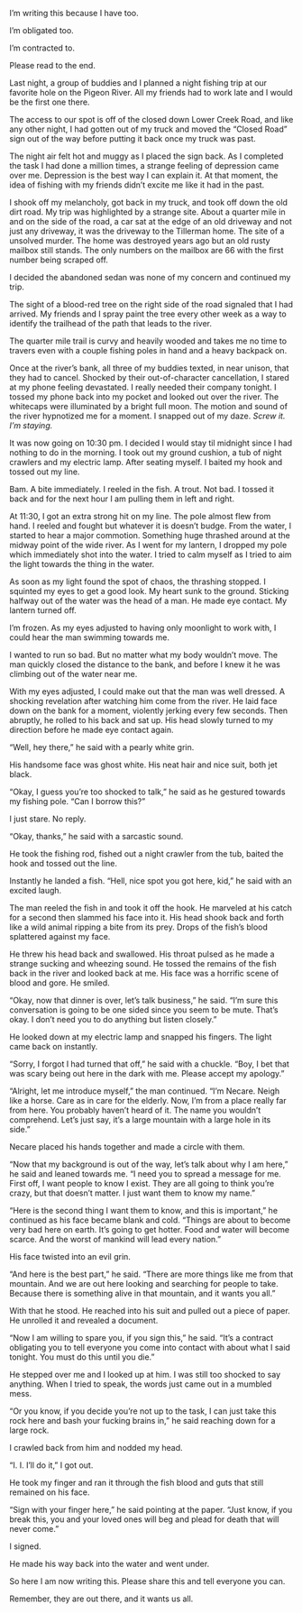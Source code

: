 I’m writing this because I have too. 

I’m obligated too.

I’m contracted to. 

Please read to the end.

Last night, a group of buddies and I planned a night fishing trip at our favorite hole on the Pigeon River. All my friends had to work late and I would be the first one there. 

The access to our spot is off of the closed down Lower Creek Road, and like any other night, I had gotten out of my truck and moved the “Closed Road” sign out of the way before putting it back once my truck was past. 

The night air felt hot and muggy as I placed the sign back. As I completed the task I had done a million times, a strange feeling of depression came over me. Depression is the best way I can explain it. At that moment, the idea of fishing with my friends didn’t excite me like it had in the past. 

I shook off my melancholy, got back in my truck, and took off down the old dirt road. My trip was highlighted by a strange site. About a quarter mile in and on the side of the road, a car sat at the edge of an old driveway and not just any driveway, it was the driveway to the Tillerman home. The site of a unsolved murder. The home was destroyed years ago but an old rusty mailbox still stands. The only numbers on the mailbox are 66 with the first number being scraped off. 

I decided the abandoned sedan was none of my concern and continued my trip. 

The sight of a blood-red tree on the right side of the road signaled that I had arrived. My friends and I spray paint the tree every other week as a way to identify the trailhead of the path that leads to the river. 

The quarter mile trail is curvy and heavily wooded and takes me no time to travers even with a couple fishing poles in hand and a heavy backpack on.

Once at the river’s bank, all three of my buddies texted, in near unison, that they had to cancel. Shocked by their out-of-character cancellation, I stared at my phone feeling devastated. I really needed their company tonight. I tossed my phone back into my pocket and looked out over the river. The whitecaps were illuminated by a bright full moon. The motion and sound of the river hypnotized me for a moment. I snapped out of my daze. *Screw it. I’m staying.*

It was now going on 10:30 pm. I decided I would stay til midnight since I had nothing to do in the morning. I took out my ground cushion, a tub of night crawlers and my electric lamp. After seating myself. I baited my hook and tossed out my line. 

Bam. A bite immediately. I reeled in the fish. A trout. Not bad. I tossed it back and for the next hour I am pulling them in left and right. 

At 11:30, I got an extra strong hit on my line. The pole almost flew from hand. I reeled and fought but whatever it is doesn’t budge. From the water, I started to hear a major commotion. Something huge thrashed around at the midway point of the wide river. As I went for my lantern, I dropped my pole which immediately shot into the water. I tried to calm myself as I tried to aim the light towards the thing in the water. 

As soon as my light found the spot of chaos, the thrashing stopped. I squinted my eyes to get a good look. My heart sunk to the ground. Sticking halfway out of the water was the head of a man. He made eye contact. My lantern turned off. 

I’m frozen. As my eyes adjusted to having only moonlight to work with, I could hear the man swimming towards me. 

I wanted to run so bad. But no matter what my body wouldn’t move. The man quickly closed the distance to the bank, and before I knew it he was climbing out of the water near me. 

With my eyes adjusted, I could make out that the man was well dressed. A shocking revelation after watching him come from the river. He laid face down on the bank for a moment, violently jerking every few seconds. Then abruptly, he rolled to his back and sat up. His head slowly turned to my direction before he made eye contact again. 

“Well, hey there,” he said with a pearly white grin. 

His handsome face was ghost white. His neat hair and nice suit, both jet black. 

“Okay, I guess you’re too shocked to talk,” he said as he gestured towards my fishing pole. “Can I borrow this?”

I just stare. No reply.

“Okay, thanks,” he said with a sarcastic sound.

He took the fishing rod, fished out a night crawler from the tub, baited the hook and tossed out the line. 

Instantly he landed a fish. “Hell, nice spot you got here, kid,” he said with an excited laugh. 

The man reeled the fish in and took it off the hook. He marveled at his catch for a second then slammed his face into it. His head shook back and forth like a wild animal ripping a bite from its prey. Drops of the fish’s blood splattered against my face. 

He threw his head back and swallowed. His throat pulsed as he made a strange sucking and wheezing sound. He tossed the remains of the fish back in the river and looked back at me. His face was a horrific scene of blood and gore. He smiled. 

“Okay, now that dinner is over, let’s talk business,” he said. “I’m sure this conversation is going to be one sided since you seem to be mute. That’s okay. I don’t need you to do anything but listen closely.”

He looked down at my electric lamp and snapped his fingers. The light came back on instantly.

“Sorry, I forgot I had turned that off,” he said with a chuckle. “Boy, I bet that was scary being out here in the dark with me. Please accept my apology.”

“Alright, let me introduce myself,” the man continued. “I’m Necare. Neigh like a horse. Care as in care for the elderly. Now, I’m from a place really far from here. You probably haven’t heard of it. The name you wouldn’t comprehend. Let’s just say, it’s a large mountain with a large hole in its side.”

Necare placed his hands together and made a circle with them. 

“Now that my background is out of the way, let’s talk about why I am here,” he said and leaned towards me. “I need you to spread a message for me. First off, I want people to know I exist. They are all going to think you’re crazy, but that doesn’t matter. I just want them to know my name.”

“Here is the second thing I want them to know, and this is important,” he continued as his face became blank and cold. “Things are about to become very bad here on earth. It’s going to get hotter. Food and water will become scarce. And the worst of mankind will lead every nation.”

His face twisted into an evil grin. 

“And here is the best part,” he said. “There are more things like me from that mountain. And we are out here looking and searching for people to take. Because there is something alive in that mountain, and it wants you all.”

With that he stood. He reached into his suit and pulled out a piece of paper. He unrolled it and revealed a document. 

“Now I am willing to spare you, if you sign this,” he said. “It’s a contract obligating you to tell everyone you come into contact with about what I said tonight. You must do this until you die.”

He stepped over me and I looked up at him. I was still too shocked to say anything. When I tried to speak, the words just came out in a mumbled mess. 

“Or you know, if you decide you’re not up to the task, I can just take this rock here and bash your fucking brains in,” he said reaching down for a large rock. 

I crawled back from him and nodded my head. 

“I. I. I’ll do it,” I got out. 

He took my finger and ran it through the fish blood and guts that still remained on his face. 

“Sign with your finger here,” he said pointing at the paper. “Just know, if you break this, you and your loved ones will beg and plead for death that will never come.”

I signed. 

He made his way back into the water and went under. 

So here I am now writing this. Please share this and tell everyone you can. 

Remember, they are out there, and it wants us all. 